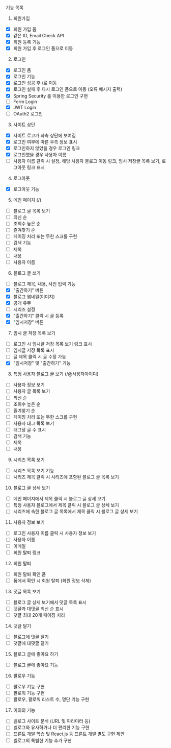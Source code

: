 기능 목록
1. 회원가입
* [x] 회원 가입 폼
* [x] 같은 ID, Email Check API
* [x] 회원 등록 기능
* [x] 회원 가입 후 로그인 폼으로 이동

2. 로그인
* [x] 로그인 폼
* [x] 로그인 기능
* [x] 로그인 성공 후 /로 이동
* [x] 로그인 실패 후 다시 로그인 폼으로 이동 (오류 메시지 출력)
* [x] Spring Security 를 이용한 로그인 구현
* [ ] Form Login
* [x] JWT Login
* [ ] OAuth2 로그인

3. 사이트 상단
* [x] 사이트 로고가 좌측 상단에 보여짐
* [x] 로그인 여부에 따른 우측 정보 표시
* [x] 로그인하지 않았을 경우 로그인 링크
* [x] 로그인했을 경우 사용자 이름
* [ ] 사용자 이름 클릭 시 설정, 해당 사용자 블로그 이동 링크, 임시 저장글 목록 보기, 로그아웃 링크 표시

4. 로그아웃
* [x] 로그아웃 기능

5. 메인 페이지 (/)
* [ ] 블로그 글 목록 보기
* [ ] 최신 순
* [ ] 조회수 높은 순
* [ ] 즐겨찾기 순
* [ ] 페이징 처리 또는 무한 스크롤 구현
* [ ] 검색 기능
* [ ] 제목
* [ ] 내용
* [ ] 사용자 이름

6. 블로그 글 쓰기
* [ ] 블로그 제목, 내용, 사진 입력 기능
* [x] "출간하기" 버튼
* [x] 블로그 썸네일(이미지)
* [x] 공개 유무
* [ ] 시리즈 설정
* [x] "출간하기" 클릭 시 글 등록
* [x] "임시저장" 버튼

7. 임시 글 저장 목록 보기
* [ ] 로그인 시 임시글 저장 목록 보기 링크 표시
* [ ] 임시글 저장 목록 표시
* [ ] 글 제목 클릭 시 글 수정 가능
* [x] "임시저장" 및 "출간하기" 기능

8. 특정 사용자 블로그 글 보기 (/@사용자아이디)
* [ ] 사용자 정보 보기
* [ ] 사용자 글 목록 보기
* [ ] 최신 순
* [ ] 조회수 높은 순
* [ ] 즐겨찾기 순
* [ ] 페이징 처리 또는 무한 스크롤 구현
* [ ] 사용자 태그 목록 보기
* [ ] 태그당 글 수 표시
* [ ] 검색 기능
* [ ] 제목
* [ ] 내용

9. 시리즈 목록 보기
* [ ] 시리즈 목록 보기 기능
* [ ] 시리즈 제목 클릭 시 시리즈에 포함된 블로그 글 목록 보기

10. 블로그 글 상세 보기
* [ ] 메인 페이지에서 제목 클릭 시 블로그 글 상세 보기
* [ ] 특정 사용자 블로그에서 제목 클릭 시 블로그 글 상세 보기
* [ ] 시리즈에 속한 블로그 글 목록에서 제목 클릭 시 블로그 글 상세 보기

11. 사용자 정보 보기
* [ ] 로그인 사용자 이름 클릭 시 사용자 정보 보기
* [ ] 사용자 이름
* [ ] 이메일
* [ ] 회원 탈퇴 링크

12. 회원 탈퇴
* [ ] 회원 탈퇴 확인 폼
* [ ] 폼에서 확인 시 회원 탈퇴 (회원 정보 삭제)

13. 댓글 목록 보기
* [ ] 블로그 글 상세 보기에서 댓글 목록 표시
* [ ] 댓글과 대댓글 최신 순 표시
* [ ] 댓글 최대 20개 페이징 처리

14. 댓글 달기
* [ ] 블로그에 댓글 달기
* [ ] 댓글에 대댓글 달기

15. 블로그 글에 좋아요 하기
* [ ] 블로그 글에 좋아요 기능

16. 팔로우 기능
* [ ] 팔로우 기능 구현
* [ ] 팔로워 기능 구현
* [ ] 팔로우, 팔로워 리스트 수, 명단 기능 구현

17. 이외의 기능
* [ ] 벨로그 사이트 분석 (URL 및 파라미터 등)
* [ ] 벨로그와 유사하거나 더 편리한 기능 구현
* [ ] 프론트 개발 학습 및 React.js 등 프론트 개발 별도 구현 제안
* [ ] 벨로그의 특별한 기능 추가 구현
